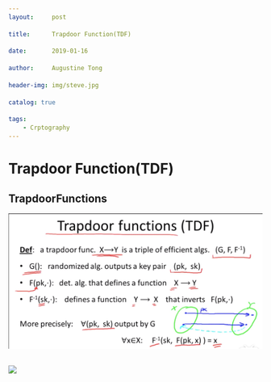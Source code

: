 ```yaml
---
layout:     post

title:      Trapdoor Function(TDF)

date:       2019-01-16

author:     Augustine Tong

header-img: img/steve.jpg

catalog: true

tags:
    - Crptography
---
```


# Trapdoor Function(TDF)


## TrapdoorFunctions
![TrapdoorFunctions](/img/crpto/TrapdoorFunctions.png)

##
![ ](/img/crpto/.png)


